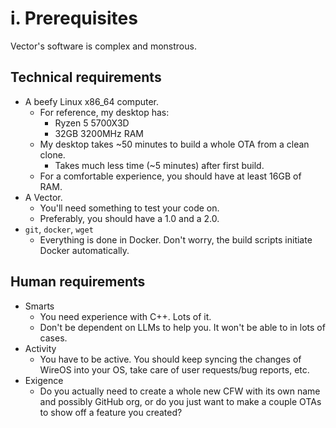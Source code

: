 # i. Prerequisites

Vector's software is complex and monstrous.

## Technical requirements

- A beefy Linux x86_64 computer.
    -   For reference, my desktop has:
        -   Ryzen 5 5700X3D
        -   32GB 3200MHz RAM
    -   My desktop takes ~50 minutes to build a whole OTA from a clean clone.
        -   Takes much less time (~5 minutes) after first build.
    -   For a comfortable experience, you should have at least 16GB of RAM.
- A Vector.
    -   You'll need something to test your code on.
    -   Preferably, you should have a 1.0 and a 2.0.
- `git`, `docker`, `wget`
    -   Everything is done in Docker. Don't worry, the build scripts initiate Docker automatically.

## Human requirements

- Smarts
    -   You need experience with C++. Lots of it.
    -   Don't be dependent on LLMs to help you. It won't be able to in lots of cases.
- Activity
    -   You have to be active. You should keep syncing the changes of WireOS into your OS, take care of user requests/bug reports, etc.
- Exigence
    -   Do you actually need to create a whole new CFW with its own name and possibly GitHub org, or do you just want to make a couple OTAs to show off a feature you created?